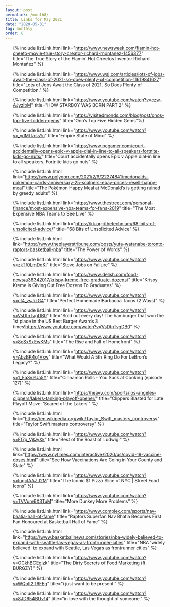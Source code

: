 ```yaml
---
layout: post
permalink: /month8/
title: Links for May 2021
date: "2020-05-31"
tag: monthly
order: 8
---
```

<ul>

  {% include listLink.html link="https://www.newsweek.com/flamin-hot-cheeto-movie-true-story-creator-richard-montanez-1456377" title="The True Story of the Flamin' Hot Cheetos Inventor Richard Montañez" %}

  {% include listLink.html link="https://www.wsj.com/articles/lots-of-jobs-await-the-class-of-2021-so-does-plenty-of-competition-11619841627" title="Lots of Jobs Await the Class of 2021. So Does Plenty of Competition." %}

  {% include listLink.html link="https://www.youtube.com/watch?v=czw-AJyzibM" title="HOW STARBOY WAS BORN PART 2" %}

  {% include listLink.html link="https://visitedmonds.com/blog/post/onos-top-five-hidden-gems" title="Ono’s Top Five Hidden Gems"%}

  {% include listLink.html link="https://www.youtube.com/watch?v=_ydMlTassYc" title="Empire State of Mind" %}

  {% include listLink.html link="https://www.pcgamer.com/court-accidentally-opens-epic-v-apple-dial-in-line-to-all-speakers-fortnite-kids-go-nuts/" title="Court accidentally opens Epic v Apple dial-in line to all speakers, Fortnite kids go nuts" %}

  {% include listLink.html link="https://www.polygon.com/2021/2/9/22274841/mcdonalds-pokemon-cards-anniversary-25-scalpers-ebay-prices-resell-happy-meal" title="The Pokémon Happy Meal at McDonald’s is getting ruined by greedy adults" %}

  {% include listLink.html link="https://www.thestreet.com/personal-finance/most-expensive-nba-teams-for-fans-2019" title="The Most Expensive NBA Teams to See Live" %}

  {% include listLink.html link="https://kk.org/thetechnium/68-bits-of-unsolicited-advice/" title="68 Bits of Unsolicited Advice" %}

  {% include listLink.html link="https://www.theplayerstribune.com/posts/yuta-watanabe-toronto-raptors-basketball-nba" title="The Power of Words" %}

  {% include listLink.html link="https://www.youtube.com/watch?v=zkTf0LmDqKI" title="Steve Jobs on Failure" %}

  {% include listLink.html link="https://www.delish.com/food-news/a36342017/krispy-kreme-free-graduate-dozens/" title="Krispy Kreme Is Giving Out Free Dozens To Graduates" %}

  {% include listLink.html link="https://www.youtube.com/watch?v=ct4_vsJizG4" title="Perfect Homemade Barbacoa Tacos (2 Ways)" %}

  {% include listLink.html link="https://www.youtube.com/watch?v=VsDtnTvgDB0" title="Sold out every day! The hamburger that won the 1st place in the US Best Burger Awards 3 times!https://www.youtube.com/watch?v=VsDtnTvgDB0" %}

  {% include listLink.html link="https://www.youtube.com/watch?v=8cSxSxEwKMs" title="The Rise and Fall of Homefront" %}

  {% include listLink.html link="https://www.youtube.com/watch?v=AbzBK4g1Vxw" title="What Would A 5th Ring Do For LeBron’s Legacy?" %}

  {% include listLink.html link="https://www.youtube.com/watch?v=1_Ea3vzUa5Y" title="Cinnamon Rolls - You Suck at Cooking (episode 127)" %}

  {% include listLink.html link="https://heavy.com/sports/los-angeles-clippers/lakers-tanking-playoff-opener/" title="Clippers Blasted for Late Playoff Move: ‘Scared of the Lakers’" %}

  {% include listLink.html link="https://en.wikipedia.org/wiki/Taylor_Swift_masters_controversy" title="Taylor Swift masters controversy" %}

  {% include listLink.html link="https://www.youtube.com/watch?v=Ff7p_VjQyXk" title="Best of the Roast of Ludwig!" %}

  {% include listLink.html link="https://www.nytimes.com/interactive/2020/us/covid-19-vaccine-doses.html" title="See How Vaccinations Are Going in Your County and State" %}

  {% include listLink.html link="https://www.youtube.com/watch?v=IugcIAAZJ2M" title="The Iconic $1 Pizza Slice of NYC | Street Food Icons" %}

  {% include listLink.html link="https://www.youtube.com/watch?v=TVVum6X3TuM" title="More Dunkey More Problems" %}

  {% include listLink.html link="https://www.complex.com/sports/nav-bhatia-hall-of-fame" title="Raptors Superfan Nav Bhatia Becomes First Fan Honoured at Basketball Hall of Fame" %}

  {% include listLink.html link="https://www.basketballnews.com/stories/nba-widely-believed-to-expand-with-seattle-las-vegas-as-frontrunner-cities" title="NBA 'widely believed' to expand with Seattle, Las Vegas as frontrunner cities" %}

  {% include listLink.html link="https://www.youtube.com/watch?v=OCkhBCEglzk" title="The Dirty Secrets of Food Marketing (ft. BURGZY)" %}

  {% include listLink.html link="https://www.youtube.com/watch?v=WQolt2T6FEg" title="i just want to be present." %}

  {% include listLink.html link="https://www.youtube.com/watch?v=8JD654BUv14" title="in love with the thought of someone." %}
</ul>